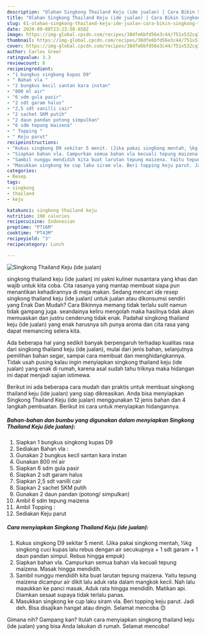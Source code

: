 ```yaml
---
description: "Olahan Singkong Thailand Keju (ide jualan) | Cara Bikin Singkong Thailand Keju (ide jualan) Yang Sedap"
title: "Olahan Singkong Thailand Keju (ide jualan) | Cara Bikin Singkong Thailand Keju (ide jualan) Yang Sedap"
slug: 61-olahan-singkong-thailand-keju-ide-jualan-cara-bikin-singkong-thailand-keju-ide-jualan-yang-sedap
date: 2020-09-08T23:23:50.658Z
image: https://img-global.cpcdn.com/recipes/38dfe6bfd56e3c44/751x532cq70/singkong-thailand-keju-ide-jualan-foto-resep-utama.jpg
thumbnail: https://img-global.cpcdn.com/recipes/38dfe6bfd56e3c44/751x532cq70/singkong-thailand-keju-ide-jualan-foto-resep-utama.jpg
cover: https://img-global.cpcdn.com/recipes/38dfe6bfd56e3c44/751x532cq70/singkong-thailand-keju-ide-jualan-foto-resep-utama.jpg
author: Carlos Greer
ratingvalue: 3.3
reviewcount: 8
recipeingredient:
- "1 bungkus singkong kupas D9"
- " Bahan vla "
- "2 bungkus kecil santan kara instan"
- "800 ml air"
- "6 sdm gula pasir"
- "2 sdt garam halus"
- "2,5 sdt vanilli cair"
- "2 sachet SKM putih"
- "2 daun pandan potong simpulkan"
- "6 sdm tepung maizena"
- " Topping "
- " Keju parut"
recipeinstructions:
- "Kukus singkong D9 sekitar 5 menit. (Jika pakai singkong mentah, ½kg singkong cuci kupas lalu rebus dengan air secukupnya + 1 sdt garam + 1 daun pandan simpul. Rebus hingga empuk)"
- "Siapkan bahan vla. Campurkan semua bahan vla kecuali tepung maizena. Masak hingga mendidih."
- "Sambil nunggu mendidih kita buat larutan tepung maizena. Yaitu tepung maizena dicampur air dikit lalu aduk rata dalam mangkok kecil. Nah lalu maaukkan ke panci masak. Aduk rata hingga mendidih. Matikan api. Diamkan sesaat supaya tidak terlalu panas."
- "Masukkan singkong ke cup laku siram vla. Beri topping keju parut. Jadi deh. Bisa disajikan hangat atau dingin. Selamat mencoba 😊"
categories:
- Resep
tags:
- singkong
- thailand
- keju

katakunci: singkong thailand keju 
nutrition: 198 calories
recipecuisine: Indonesian
preptime: "PT16M"
cooktime: "PT43M"
recipeyield: "3"
recipecategory: Lunch

---
```



![Singkong Thailand Keju (ide jualan)](https://img-global.cpcdn.com/recipes/38dfe6bfd56e3c44/751x532cq70/singkong-thailand-keju-ide-jualan-foto-resep-utama.jpg)


singkong thailand keju (ide jualan) ini yakni kuliner nusantara yang khas dan wajib untuk kita coba. Cita rasanya yang mantap membuat siapa pun menantikan kehadirannya di meja makan.
Sedang mencari ide resep singkong thailand keju (ide jualan) untuk jualan atau dikonsumsi sendiri yang Enak Dan Mudah? Cara Bikinnya memang tidak terlalu sulit namun tidak gampang juga. seandainya keliru mengolah maka hasilnya tidak akan memuaskan dan justru cenderung tidak enak. Padahal singkong thailand keju (ide jualan) yang enak harusnya sih punya aroma dan cita rasa yang dapat memancing selera kita.

Ada beberapa hal yang sedikit banyak berpengaruh terhadap kualitas rasa dari singkong thailand keju (ide jualan), mulai dari jenis bahan, selanjutnya pemilihan bahan segar, sampai cara membuat dan menghidangkannya. Tidak usah pusing kalau ingin menyiapkan singkong thailand keju (ide jualan) yang enak di rumah, karena asal sudah tahu triknya maka hidangan ini dapat menjadi sajian istimewa.




Berikut ini ada beberapa cara mudah dan praktis untuk membuat singkong thailand keju (ide jualan) yang siap dikreasikan. Anda bisa menyiapkan Singkong Thailand Keju (ide jualan) menggunakan 12 jenis bahan dan 4 langkah pembuatan. Berikut ini cara untuk menyiapkan hidangannya.

<!--inarticleads1-->

##### Bahan-bahan dan bumbu yang digunakan dalam menyiapkan Singkong Thailand Keju (ide jualan):

1. Siapkan 1 bungkus singkong kupas D9
1. Sediakan  Bahan vla :
1. Gunakan 2 bungkus kecil santan kara instan
1. Gunakan 800 ml air
1. Siapkan 6 sdm gula pasir
1. Siapkan 2 sdt garam halus
1. Siapkan 2,5 sdt vanilli cair
1. Siapkan 2 sachet SKM putih
1. Gunakan 2 daun pandan (potong/ simpulkan)
1. Ambil 6 sdm tepung maizena
1. Ambil  Topping :
1. Sediakan  Keju parut




<!--inarticleads2-->

##### Cara menyiapkan Singkong Thailand Keju (ide jualan):

1. Kukus singkong D9 sekitar 5 menit. (Jika pakai singkong mentah, ½kg singkong cuci kupas lalu rebus dengan air secukupnya + 1 sdt garam + 1 daun pandan simpul. Rebus hingga empuk)
1. Siapkan bahan vla. Campurkan semua bahan vla kecuali tepung maizena. Masak hingga mendidih.
1. Sambil nunggu mendidih kita buat larutan tepung maizena. Yaitu tepung maizena dicampur air dikit lalu aduk rata dalam mangkok kecil. Nah lalu maaukkan ke panci masak. Aduk rata hingga mendidih. Matikan api. Diamkan sesaat supaya tidak terlalu panas.
1. Masukkan singkong ke cup laku siram vla. Beri topping keju parut. Jadi deh. Bisa disajikan hangat atau dingin. Selamat mencoba 😊




Gimana nih? Gampang kan? Itulah cara menyiapkan singkong thailand keju (ide jualan) yang bisa Anda lakukan di rumah. Selamat mencoba!
